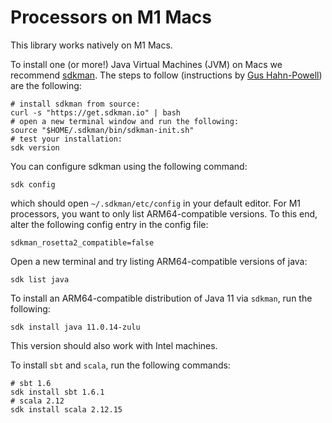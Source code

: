 # Processors on M1 Macs

This library works natively on M1 Macs.

To install one (or more!) Java Virtual Machines (JVM) on Macs we recommend [sdkman](https://sdkman.io). The steps to follow (instructions by [Gus Hahn-Powell](https://linguistics.arizona.edu/user/gus-hahn-powell)) are the following:

```
# install sdkman from source:
curl -s "https://get.sdkman.io" | bash
# open a new terminal window and run the following:
source "$HOME/.sdkman/bin/sdkman-init.sh"
# test your installation:
sdk version
```

You can configure sdkman using the following command:

```
sdk config
```
which should open `~/.sdkman/etc/config` in your default editor.
For M1 processors, you want to only list ARM64-compatible versions. To this end, alter the following config entry in the config file:
```
sdkman_rosetta2_compatible=false
```

Open a new terminal and try listing ARM64-compatible versions of java:

```
sdk list java
```

To install an ARM64-compatible distribution of Java 11 via `sdkman`, run the following:

```
sdk install java 11.0.14-zulu
```
This version should also work with Intel machines.

To install `sbt` and `scala`, run the following commands:

```
# sbt 1.6
sdk install sbt 1.6.1
# scala 2.12
sdk install scala 2.12.15
```

